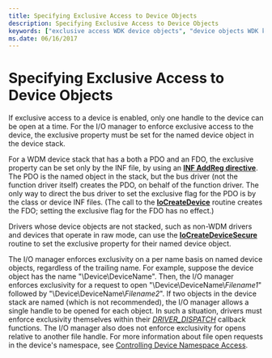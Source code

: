 ```yaml
---
title: Specifying Exclusive Access to Device Objects
description: Specifying Exclusive Access to Device Objects
keywords: ["exclusive access WDK device objects", "device objects WDK kernel , exclusive access", "single access WDK device objects"]
ms.date: 06/16/2017
---
```


# Specifying Exclusive Access to Device Objects





If exclusive access to a device is enabled, only one handle to the device can be open at a time. For the I/O manager to enforce exclusive access to the device, the exclusive property must be set for the named device object in the device stack.

For a WDM device stack that has a both a PDO and an FDO, the exclusive property can be set only by the INF file, by using an [**INF AddReg directive**](../install/inf-addreg-directive.md). The PDO is the named object in the stack, but the bus driver (not the function driver itself) creates the PDO, on behalf of the function driver. The only way to direct the bus driver to set the exclusive flag for the PDO is by the class or device INF files. (The call to the [**IoCreateDevice**](/windows-hardware/drivers/ddi/wdm/nf-wdm-iocreatedevice) routine creates the FDO; setting the exclusive flag for the FDO has no effect.)

Drivers whose device objects are not stacked, such as non-WDM drivers and devices that operate in raw mode, can use the [**IoCreateDeviceSecure**](/windows-hardware/drivers/ddi/wdmsec/nf-wdmsec-wdmlibiocreatedevicesecure) routine to set the exclusive property for their named device object.

The I/O manager enforces exclusivity on a per name basis on named device objects, regardless of the trailing name. For example, suppose the device object has the name "\\Device\\DeviceName". Then, the I/O manager enforces exclusivity for a request to open "\\Device\\DeviceName\\*Filename1*" followed by "\\Device\\DeviceName\\*Filename2*". If two objects in the device stack are named (which is not recommended), the I/O manager allows a single handle to be opened for each object. In such a situation, drivers must enforce exclusivity themselves within their [*DRIVER_DISPATCH*](/windows-hardware/drivers/ddi/wdm/nc-wdm-driver_dispatch) callback functions. The I/O manager also does not enforce exclusivity for opens relative to another file handle. For more information about file open requests in the device's namespace, see [Controlling Device Namespace Access](controlling-device-namespace-access.md).

 

